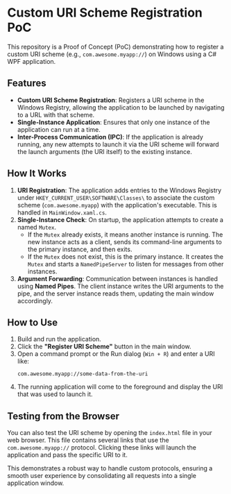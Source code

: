 # Custom URI Scheme Registration PoC

This repository is a Proof of Concept (PoC) demonstrating how to register a custom URI scheme (e.g., `com.awesome.myapp://`) on Windows using a C# WPF application.

## Features

- **Custom URI Scheme Registration**: Registers a URI scheme in the Windows Registry, allowing the application to be launched by navigating to a URL with that scheme.
- **Single-Instance Application**: Ensures that only one instance of the application can run at a time.
- **Inter-Process Communication (IPC)**: If the application is already running, any new attempts to launch it via the URI scheme will forward the launch arguments (the URI itself) to the existing instance.

## How It Works

1.  **URI Registration**: The application adds entries to the Windows Registry under `HKEY_CURRENT_USER\SOFTWARE\Classes\` to associate the custom scheme (`com.awesome.myapp`) with the application's executable. This is handled in `MainWindow.xaml.cs`.
2.  **Single-Instance Check**: On startup, the application attempts to create a named `Mutex`.
    - If the `Mutex` already exists, it means another instance is running. The new instance acts as a client, sends its command-line arguments to the primary instance, and then exits.
    - If the `Mutex` does not exist, this is the primary instance. It creates the `Mutex` and starts a `NamedPipeServer` to listen for messages from other instances.
3.  **Argument Forwarding**: Communication between instances is handled using **Named Pipes**. The client instance writes the URI arguments to the pipe, and the server instance reads them, updating the main window accordingly.

## How to Use

1.  Build and run the application.
2.  Click the **"Register URI Scheme"** button in the main window.
3.  Open a command prompt or the Run dialog (`Win + R`) and enter a URI like:
    ```
    com.awesome.myapp://some-data-from-the-uri
    ```
4.  The running application will come to the foreground and display the URI that was used to launch it.

## Testing from the Browser

You can also test the URI scheme by opening the `index.html` file in your web browser. This file contains several links that use the `com.awesome.myapp://` protocol. Clicking these links will launch the application and pass the specific URI to it.

This demonstrates a robust way to handle custom protocols, ensuring a smooth user experience by consolidating all requests into a single application window.
